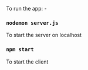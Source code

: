 To run the app: -

### `nodemon server.js`

To start the server on localhost

### `npm start`

To start the client
